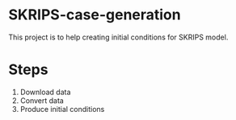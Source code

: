 # SKRIPS-case-generation
This project is to help creating initial conditions for SKRIPS model.


# Steps

1. Download data
2. Convert data
3. Produce initial conditions
